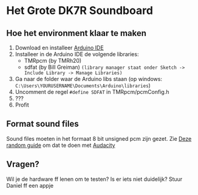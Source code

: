# Het Grote DK7R Soundboard

## Hoe het environment klaar te maken

1. Download en installeer [Arduino IDE](https://www.arduino.cc/en/Main/Software)
2. Installeer in de Arduino IDE de volgende libraries:  
	  * TMRpcm (by TMRh20)
	  * sdfat  (by Bill Greiman)
`(library manager staat onder Sketch -> Include Library -> Manage Libraries)`
4. Ga naar de folder waar de Arduino libs staan (op windows: `C:\Users\YOURUSERNAME\Documents\Arduino\libraries`)
5. Uncomment de regel `#define SDFAT` in TMRpcm/pcmConfig.h
6. ???
7. Profit
       
## Format sound files

Sound files moeten in het formaat 8 bit unsigned pcm zijn gezet.
Zie [Deze random guide](https://www.techwalla.com/articles/how-to-make-8-bit-sounds-with-audacity) om dat te doen met [Audacity](https://www.audacityteam.org/download/)

## Vragen?
Wil je de hardware ff lenen om te testen?
Is er iets niet duidelijk?
Stuur Daniel ff een appje
